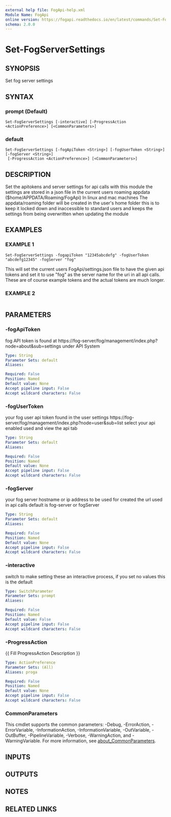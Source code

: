 ```yaml
---
external help file: FogApi-help.xml
Module Name: FogApi
online version: https://fogapi.readthedocs.io/en/latest/commands/Set-FogServerSettings
schema: 2.0.0
---
```


# Set-FogServerSettings

## SYNOPSIS
Set fog server settings

## SYNTAX

### prompt (Default)
```
Set-FogServerSettings [-interactive] [-ProgressAction <ActionPreference>] [<CommonParameters>]
```

### default
```
Set-FogServerSettings [-fogApiToken <String>] [-fogUserToken <String>] [-fogServer <String>]
 [-ProgressAction <ActionPreference>] [<CommonParameters>]
```

## DESCRIPTION
Set the apitokens and server settings for api calls with this module
the settings are stored in a json file in the current users roaming appdata ($home/APPDATA/Roaming/FogApi)
In linux and mac machines The appdata/roaming folder will be created in the user's home folder
this is to keep it locked down and inaccessible to standard users
and keeps the settings from being overwritten when updating the module

## EXAMPLES

### EXAMPLE 1
```
Set-FogServerSettings -fogapiToken "12345abcdefg" -fogUserToken "abcdefg12345" -fogServer "fog"
```

This will set the current users FogApi/settings.json file to have the given api tokens and set it to use 
"fog" as the server name for the uri in all api calls.
These are of course example tokens and the actual tokens are much longer.

### EXAMPLE 2
```

```

## PARAMETERS

### -fogApiToken
fog API token is found at https://fog-server/fog/management/index.php?node=about&sub=settings under API System

```yaml
Type: String
Parameter Sets: default
Aliases:

Required: False
Position: Named
Default value: None
Accept pipeline input: False
Accept wildcard characters: False
```

### -fogUserToken
your fog user api token found in the user settings https://fog-server/fog/management/index.php?node=user&sub=list select your api enabled used and view the api tab

```yaml
Type: String
Parameter Sets: default
Aliases:

Required: False
Position: Named
Default value: None
Accept pipeline input: False
Accept wildcard characters: False
```

### -fogServer
your fog server hostname or ip address to be used for created the url used in api calls default is fog-server or fogServer

```yaml
Type: String
Parameter Sets: default
Aliases:

Required: False
Position: Named
Default value: None
Accept pipeline input: False
Accept wildcard characters: False
```

### -interactive
switch to make setting these an interactive process, if you set no values this is the default

```yaml
Type: SwitchParameter
Parameter Sets: prompt
Aliases:

Required: False
Position: Named
Default value: False
Accept pipeline input: False
Accept wildcard characters: False
```

### -ProgressAction
{{ Fill ProgressAction Description }}

```yaml
Type: ActionPreference
Parameter Sets: (All)
Aliases: proga

Required: False
Position: Named
Default value: None
Accept pipeline input: False
Accept wildcard characters: False
```

### CommonParameters
This cmdlet supports the common parameters: -Debug, -ErrorAction, -ErrorVariable, -InformationAction, -InformationVariable, -OutVariable, -OutBuffer, -PipelineVariable, -Verbose, -WarningAction, and -WarningVariable. For more information, see [about_CommonParameters](http://go.microsoft.com/fwlink/?LinkID=113216).

## INPUTS

## OUTPUTS

## NOTES

## RELATED LINKS
